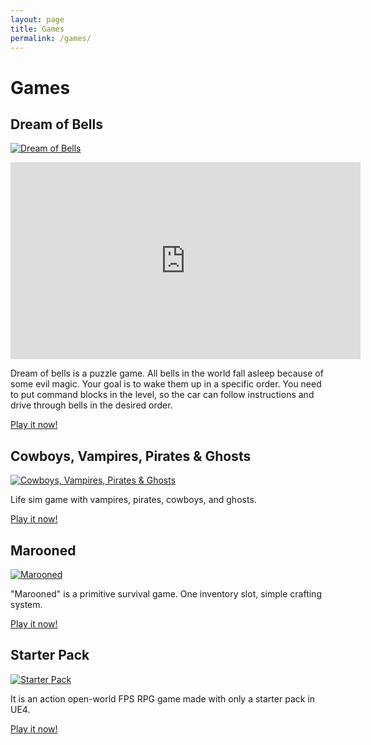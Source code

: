 ```yaml
---
layout: page
title: Games
permalink: /games/
---
```


# Games

## Dream of Bells

[![Dream of
Bells](http://img.youtube.com/vi/Ek6qavO9nMA/0.jpg)](http://www.youtube.com/watch?v=Ek6qavO9nMA
"Dream of Bells")

<iframe width="560" height="315" src="https://www.youtube.com/embed/Ek6qavO9nMA" title="YouTube video player" frameborder="0" allow="accelerometer; autoplay; clipboard-write; encrypted-media; gyroscope; picture-in-picture" allowfullscreen></iframe>

Dream of bells is a puzzle game. All bells in the world fall asleep
because of some evil magic. Your goal is to wake them up in a specific
order. You need to put command blocks in the level, so the car can
follow instructions and drive through bells in the desired order.

[Play it now!](https://store.steampowered.com/app/1602770/Dream_of_Bells/)

## Cowboys, Vampires, Pirates & Ghosts

[![Cowboys, Vampires, Pirates & Ghosts](http://img.youtube.com/vi/bG95f_UUGLc/0.jpg)](http://www.youtube.com/watch?v=bG95f_UUGLc "Cowboys, Vampires, Pirates & Ghosts")

Life sim game with vampires, pirates, cowboys, and ghosts.

[Play it now!](https://store.steampowered.com/app/1587210/Cowboys_Vampires_Pirates__Ghosts/)

## Marooned

[![Marooned](http://img.youtube.com/vi/7-hlw5xaC50/0.jpg)](http://www.youtube.com/watch?v=7-hlw5xaC50 "Marooned")

"Marooned" is a primitive survival game. One inventory slot, simple crafting system.

[Play it now!](https://store.steampowered.com/app/1549270/Marooned/)


## Starter Pack

[![Starter Pack](http://img.youtube.com/vi/iuiJsi4XJx8/0.jpg)](http://www.youtube.com/watch?v=iuiJsi4XJx8 "Starter Pack")

It is an action open-world FPS RPG game made with only a starter pack
in UE4.

[Play it now!](https://store.steampowered.com/app/1519570/Starter_Pack/)
